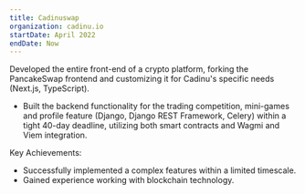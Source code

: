 ```yaml
---
title: Cadinuswap
organization: cadinu.io
startDate: April 2022
endDate: Now
---
```


Developed the entire front-end of a crypto platform, forking the PancakeSwap frontend and customizing it for Cadinu's specific needs (Next.js, TypeScript).

- Built the backend functionality for the trading competition, mini-games and profile feature (Django, Django REST Framework, Celery) within a tight 40-day deadline, utilizing both smart contracts and Wagmi and Viem integration.

Key Achievements:
- Successfully implemented a complex features within a limited timescale.
- Gained experience working with blockchain technology.
